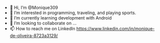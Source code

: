 - 👋 Hi, I’m @Monique309
- 👀 I’m interested in programming, traveling, and playing sports.
- 🌱 I’m currently learning development with Android
- 💞️ I’m looking to collaborate on ...
- 📫 How to reach me on LinkedIn https://www.linkedin.com/in/monique-de-oliveira-8723a3129/

<!---
Monique309/Monique309 is a ✨ special ✨ repository because its `README.md` (this file) appears on your GitHub profile.
You can click the Preview link to take a look at your changes.
--->
